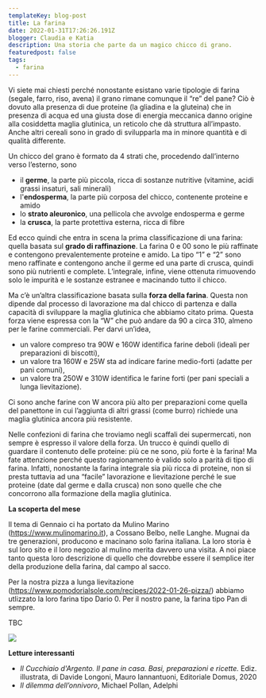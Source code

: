 ```yaml
---
templateKey: blog-post
title: La farina
date: 2022-01-31T17:26:26.191Z
blogger: Claudia e Katia
description: Una storia che parte da un magico chicco di grano.
featuredpost: false
tags:
  - farina
---
```

Vi siete mai chiesti perché nonostante esistano varie tipologie di farina (segale, farro, riso, avena) il grano rimane comunque il “re” del pane?  Ciò è dovuto alla presenza di due proteine (la gliadina e la gluteina) che in presenza di acqua ed una giusta dose di energia meccanica danno origine alla cosiddetta maglia glutinica, un reticolo che dà struttura all’impasto.  Anche altri cereali sono in grado di svilupparla ma in minore quantità e di qualità differente.

Un chicco del grano è formato da 4 strati che, procedendo dall’interno verso l’esterno, sono

* il **germe**, la parte più piccola, ricca di sostanze nutritive (vitamine, acidi grassi insaturi, sali minerali)
* l'**endosperma**, la parte più corposa del chicco, contenente proteine e amido
* lo **strato aleuronico**, una pellicola che avvolge endosperma e germe
* la **crusca**, la parte protettiva esterna, ricca di fibre

Ed ecco quindi che entra in scena la prima classificazione di una farina: quella basata sul **grado di raffinazione**.  La farina 0 e 00 sono le più raffinate e contengono prevalentemente proteine e amido.  La tipo “1” e “2” sono meno raffinate e contengono anche il germe ed una parte di crusca, quindi sono più nutrienti e complete.  L’integrale, infine, viene ottenuta rimuovendo solo le impurità e le sostanze estranee e macinando tutto il chicco.

Ma c’è un’altra classificazione basata sulla **forza della farina**.  Questa non dipende dal processo di lavorazione ma dal chicco di partenza e dalla capacità di sviluppare la maglia glutinica che abbiamo citato prima.  Questa forza viene espressa con la “W” che può andare da 90 a circa 310, almeno per le farine commerciali.  Per darvi un’idea, 

* un valore compreso tra 90W e 160W identifica farine deboli (ideali per preparazioni di biscotti),
* un valore tra 160W e 25W sta ad indicare farine medio-forti (adatte per pani comuni),
* un valore tra 250W e 310W identifica le farine forti (per pani speciali a lunga lievitazione). 

Ci sono anche farine con W ancora più alto per preparazioni come quella del panettone in cui l’aggiunta di altri grassi (come burro) richiede una maglia glutinica ancora più resistente.

Nelle confezioni di farina che troviamo negli scaffali dei supermercati, non sempre è espresso il valore della forza.  Un trucco è quindi quello di guardare il contenuto delle proteine: più ce ne sono, più forte è la farina!  Ma fate attenzione perché questo ragionamento è valido solo a parità di tipo di farina. Infatti, nonostante la farina integrale sia più ricca di proteine, non si presta tuttavia ad una “facile” lavorazione e lievitazione perché le sue proteine (date dal germe e dalla crusca) non sono quelle che che concorrono alla formazione della maglia glutinica.

**La scoperta del mese**

Il tema di Gennaio ci ha portato da Mulino Marino (https://www.mulinomarino.it), a Cossano Belbo, nelle Langhe.  Mugnai da tre generazioni, producono e macinano solo farina italiana.  La loro storia è sul loro sito e il loro negozio al mulino merita davvero una visita.  A noi piace tanto questa loro descrizione di quello che dovrebbe essere il semplice iter della produzione della farina, dal campo al sacco.

Per la nostra pizza a lunga lievitazione (https://www.pomodorialsole.com/recipes/2022-01-26-pizza/) abbiamo utlizzato la loro farina tipo Dario 0.  Per il nostro pane, la farina tipo Pan di sempre. 

TBC



![](/img/camposacco.jpg)



**Letture interessanti**

* *Il Cucchiaio d'Argento. Il pane in casa. Basi, preparazioni e ricette.* Ediz. illustrata, di Davide Longoni, Mauro Iannantuoni, Editoriale Domus, 2020
* *Il dilemma dell’onnivoro*, Michael Pollan, Adelphi